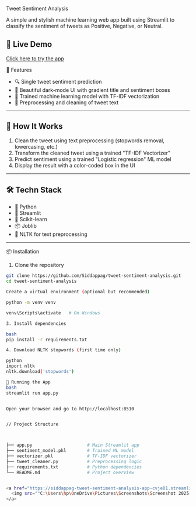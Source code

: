  Tweet Sentiment Analysis

A simple and stylish machine learning web app built using Streamlit to classify the sentiment of tweets as Positive, Negative, or Neutral.


## 🚀 Live Demo
[Click here to try the app](https://siddappag-tweet-sentiment-analysis-app-cvje01.streamlit.app/)




 🌟 Features

- 🔍 Single tweet sentiment prediction
- 🌈 Beautiful dark-mode UI with gradient title and sentiment boxes
- 🧠 Trained machine learning model with TF-IDF vectorization
- 🧽 Preprocessing and cleaning of tweet text


---

## 🚀 How It Works

1. Clean the tweet using text preprocessing (stopwords removal, lowercasing, etc.)
2. Transform the cleaned tweet using a trained "TF-IDF Vectorizer"
3. Predict sentiment using a trained "Logistic regression" ML model 
4. Display the result with a color-coded box in the UI

---

## 🛠️ Techn Stack

- 🐍 Python
- 🎈 Streamlit
- 🤖 Scikit-learn
- 📦 Joblib
- 🧹 NLTK for text preprocessing

---

 📦 Installation

 1. Clone the repository

```bash
git clone https://github.com/Siddappag/tweet-sentiment-analysis.git
cd tweet-sentiment-analysis

Create a virtual environment (optional but recommended)

python -m venv venv

venv\Scripts\activate   # On Windows

3. Install dependencies

bash
pip install -r requirements.txt

4. Download NLTK stopwords (first time only)

python
import nltk
nltk.download('stopwords')

🧪 Running the App
bash
streamlit run app.py


Open your browser and go to http://localhost:8510


// Project Structure



├── app.py                     # Main Streamlit app
├── sentiment_model.pkl        # Trained ML model
├── vectorizer.pkl             # TF-IDF vectorizer
├── tweet_cleaner.py           # Preprocessing logic
├── requirements.txt           # Python dependencies
└── README.md                  # Project overview


<a href="https://siddappag-tweet-sentiment-analysis-app-cvje01.streamlit.app/" target="_blank" rel="noopener">
  <img src=""C:\Users\hp\OneDrive\Pictures\Screenshots\Screenshot 2025-06-29 004328.png"" alt="Tweet Sentiment App" style="max-width:100%;height:auto;border-radius:8px;" />
</a>

